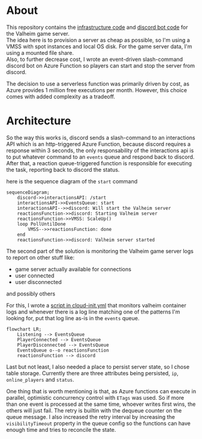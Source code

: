 # About
This repository contains the [infrastructure code](infra/) and [discord bot code](discordbot/) for the Valheim game server.\
The idea here is to provision a server as cheap as possible, so I'm using a VMSS with spot instances and local OS disk. For the game server data, I'm using a mounted file share.\
Also, to further decrease cost, I wrote an event-driven slash-command discord bot on Azure Function so players can start and stop the server from discord.

The decision to use a serverless function was primarily driven by cost, as Azure provides 1 million free executions per month. However, this choice comes with added complexity as a tradeoff.

# Architecture
So the way this works is, discord sends a slash-command to an interactions API which is an http-triggered Azure Function, because discord requires a response within 3 seconds,
the only responsability of the interactions api is to put whatever command to an `events` queue and respond back to discord.\
After that, a reaction queue-triggered function is responsible for executing the task, reporting back to discord the status.

here is the sequence diagram of the `start` command
```mermaid
sequenceDiagram;
    discord->>interactionsAPI: /start
    interactionsAPI->>EventsQueue: start
    interactionsAPI-->>discord: Will start the Valheim server
    reactionsFunction->>discord: Starting Valheim server
    reactionsFunction->>VMSS: ScaleUp()
    loop PollUntilDone
        VMSS-->>reactionsFunction: done
    end
    reactionsFunction->>discord: Valheim server started
```

The second part of the solution is monitoring the Valheim game server logs to report on other stuff like:
- game server actually available for connections
- user connected
- user disconnected

and possibly others

For this, I wrote a [script in cloud-init.yml](infra/cloud-init.yml) that monitors valheim container logs and whenever there is a log line matching one of the patterns I'm looking for, put that log line as-is in the `events` queue.

```mermaid
flowchart LR;
    Listening --> EventsQueue
    PlayerConnected --> EventsQueue
    PlayerDisconnected --> EventsQueue
    EventsQueue o--o reactionsFunction
    reactionsFunction --> discord
```

Last but not least, I also needed a place to persist server state, so I chose table storage. Currently there are three attributes being persisted, `ip`, `online_players` and `status`.

One thing that is worth mentioning is that, as Azure functions can execute in parallel, optimistic concurrency control with `ETags` was used. So if more than one event is processed at the same time, whoever writes first wins, the others will just fail. The retry is builtin with the dequeue counter on the queue message. I also increased the retry interval by increasing the `visibilityTimeout` property in the queue config so the functions can have enough time and tries to reconcile the state.
